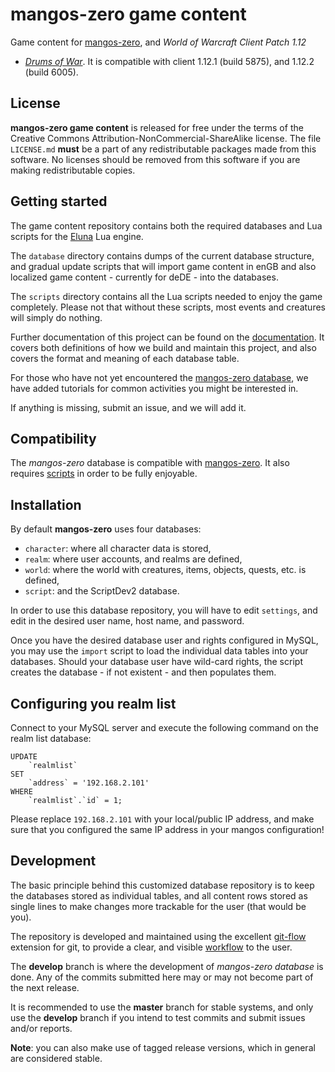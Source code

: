 mangos-zero game content
========================
Game content for [mangos-zero][10], and *World of Warcraft Client Patch 1.12*
- [_Drums of War_][50]. It is compatible with client 1.12.1 (build 5875),
and 1.12.2 (build 6005).

## License

**mangos-zero game content** is released for free under the terms of the
Creative Commons Attribution-NonCommercial-ShareAlike license. The file
`LICENSE.md` **must** be a part of any redistributable packages made from
this software.  No licenses should be removed from this software if you are
making redistributable copies.

## Getting started

The game content repository contains both the required databases and Lua
scripts for the [Eluna][eluna] Lua engine.

The `database` directory contains dumps of the current database structure,
and gradual update scripts that will import game content in enGB and also
localized game content - currently for deDE - into the databases.

The `scripts` directory contains all the Lua scripts needed to enjoy the
game completely. Please not that without these scripts, most events and
creatures will simply do nothing.

Further documentation of this project can be found on the [documentation][3].
It covers both definitions of how we build and maintain this project, and
also covers the format and meaning of each database table.

For those who have not yet encountered the [mangos-zero database][2], we
have added tutorials for common activities you might be interested in.

If anything is missing, submit an issue, and we will add it.

## Compatibility

The *mangos-zero* database is compatible with [mangos-zero][10].  It also
requires [scripts][11] in order to be fully enjoyable.

## Installation

By default **mangos-zero** uses four databases:

* `character`: where all character data is stored,
* `realm`: where user accounts, and realms are defined,
* `world`: where the world with creatures, items, objects, quests, etc. is defined,
* `script`: and the ScriptDev2 database.

In order to use this database repository, you will have to edit `settings`,
and edit in the desired user name, host name, and password.

Once you have the desired database user and rights configured in MySQL, you may
use the `import` script to load the individual data tables into your
databases.  Should your database user have wild-card rights, the script creates
the database - if not existent - and then populates them.

## Configuring you realm list

Connect to your MySQL server and execute the following command on the realm
list database:

    UPDATE
        `realmlist`
    SET
        `address` = '192.168.2.101'
    WHERE
        `realmlist`.`id` = 1;

Please replace `192.168.2.101` with your local/public IP address, and make
sure that you configured the same IP address in your mangos configuration!

## Development

The basic principle behind this customized database repository is to keep the
databases stored as individual tables, and all content rows stored as single
lines to make changes more trackable for the user (that would be you).

The repository is developed and maintained using the excellent [git-flow][110]
extension for git, to provide a clear, and visible [workflow][111] to the user.

The **develop** branch is where the development of *mangos-zero database* is
done. Any of the commits submitted here may or may not become part of the next
release.

It is recommended to use the **master** branch for stable systems, and only use
the **develop** branch if you intend to test commits and submit issues and/or
reports.

**Note**: you can also make use of tagged release versions, which in general
are considered stable.


[1]:        http://bitbucket.org/mangoszero "mangos-zero"
[2]:        http://bitbucket.org/mangoszero/content/ "mangos-zero game content database"
[3]:        http://docs.getmangos.com/ "mangos-zero documentation"

[10]:       http://bitbucket.org/mangoszero/server "mangos-zero · server"
[11]:       http://bitbucket.org/mangoszero/scripts "mangos-zero · script extensions"

[50]:       http://blizzard.com/games/wow/ "World of Warcraft"
[51]:       http://www.wowpedia.org/Patch_1.12.0 "WoW 1.12.0 - Drums of War"

[110]:      http://nvie.com/posts/a-successful-git-branching-model/ "git flow extension"
[111]:      http://yakiloo.com/getting-started-git-flow/ "git flow workflow"

[121]:      http://creativecommons.org/licenses/by-nc-sa/3.0/ "Creative Commons Attribution-NonCommercial-ShareAlike 3.0"
[122]:      http://creativecommons.org/ "Creative Commons"

[eluna]:    https://github.com/ElunaLuaEngine/Eluna
